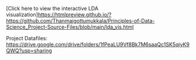 [Click here to view the interactive LDA visualization]https://htmlpreview.github.io/?https://github.com/Thanmaigottumukkala/Principles-of-Data-Science_Project-Source-Files/blob/main/lda_vis.html


Project Datafiles: https://drive.google.com/drive/folders/1fPeaLU9Vf8Bk7M6saaQc1SK5qiyK9QWQ?usp=sharing
